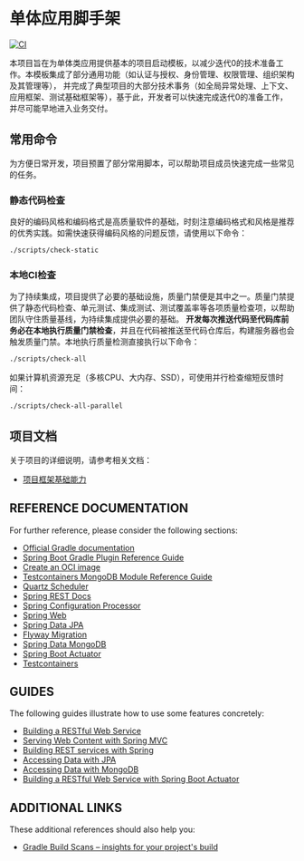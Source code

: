 # 单体应用脚手架

[![CI](https://github.com/highsoft-shanghai/predictor/actions/workflows/main.yml/badge.svg?branch=master)](https://github.com/highsoft-shanghai/predictor/actions/workflows/main.yml)

本项目旨在为单体类应用提供基本的项目启动模板，以减少迭代0的技术准备工作。本模板集成了部分通用功能（如认证与授权、身份管理、权限管理、组织架构及其管理等），
并完成了典型项目的大部分技术事务（如全局异常处理、上下文、应用框架、测试基础框架等），基于此，开发者可以快速完成迭代0的准备工作，并尽可能早地进入业务交付。

## 常用命令
为方便日常开发，项目预置了部分常用脚本，可以帮助项目成员快速完成一些常见的任务。

### 静态代码检查
良好的编码风格和编码格式是高质量软件的基础，时刻注意编码格式和风格是推荐的优秀实践。如需快速获得编码风格的问题反馈，请使用以下命令：
```bash
./scripts/check-static
```

### 本地CI检查
为了持续集成，项目提供了必要的基础设施，质量门禁便是其中之一。质量门禁提供了静态代码检查、单元测试、集成测试、测试覆盖率等各项质量检查项，以帮助团队守住质量基线，为持续集成提供必要的基础。
**开发每次推送代码至代码库前务必在本地执行质量门禁检查**，并且在代码被推送至代码仓库后，构建服务器也会触发质量门禁。本地执行质量检测直接执行以下命令：
```bash
./scripts/check-all
```
如果计算机资源充足（多核CPU、大内存、SSD），可使用并行检查缩短反馈时间：
```bash
./scripts/check-all-parallel
```

## 项目文档
关于项目的详细说明，请参考相关文档：
* [项目框架基础能力](/documents/foundations.md)

## REFERENCE DOCUMENTATION

For further reference, please consider the following sections:

* [Official Gradle documentation](https://docs.gradle.org)
* [Spring Boot Gradle Plugin Reference Guide](https://docs.spring.io/spring-boot/docs/2.6.7/gradle-plugin/reference/html/)
* [Create an OCI image](https://docs.spring.io/spring-boot/docs/2.6.7/gradle-plugin/reference/html/#build-image)
* [Testcontainers MongoDB Module Reference Guide](https://www.testcontainers.org/modules/databases/mongodb/)
* [Quartz Scheduler](https://docs.spring.io/spring-boot/docs/2.6.7/reference/htmlsingle/#boot-features-quartz)
* [Spring REST Docs](https://docs.spring.io/spring-restdocs/docs/current/reference/html5/)
* [Spring Configuration Processor](https://docs.spring.io/spring-boot/docs/2.6.7/reference/htmlsingle/#configuration-metadata-annotation-processor)
* [Spring Web](https://docs.spring.io/spring-boot/docs/2.6.7/reference/htmlsingle/#boot-features-developing-web-applications)
* [Spring Data JPA](https://docs.spring.io/spring-boot/docs/2.6.7/reference/htmlsingle/#boot-features-jpa-and-spring-data)
* [Flyway Migration](https://docs.spring.io/spring-boot/docs/2.6.7/reference/htmlsingle/#howto-execute-flyway-database-migrations-on-startup)
* [Spring Data MongoDB](https://docs.spring.io/spring-boot/docs/2.6.7/reference/htmlsingle/#boot-features-mongodb)
* [Spring Boot Actuator](https://docs.spring.io/spring-boot/docs/2.6.7/reference/htmlsingle/#production-ready)
* [Testcontainers](https://www.testcontainers.org/)

## GUIDES

The following guides illustrate how to use some features concretely:

* [Building a RESTful Web Service](https://spring.io/guides/gs/rest-service/)
* [Serving Web Content with Spring MVC](https://spring.io/guides/gs/serving-web-content/)
* [Building REST services with Spring](https://spring.io/guides/tutorials/bookmarks/)
* [Accessing Data with JPA](https://spring.io/guides/gs/accessing-data-jpa/)
* [Accessing Data with MongoDB](https://spring.io/guides/gs/accessing-data-mongodb/)
* [Building a RESTful Web Service with Spring Boot Actuator](https://spring.io/guides/gs/actuator-service/)

## ADDITIONAL LINKS

These additional references should also help you:

* [Gradle Build Scans – insights for your project's build](https://scans.gradle.com#gradle)
